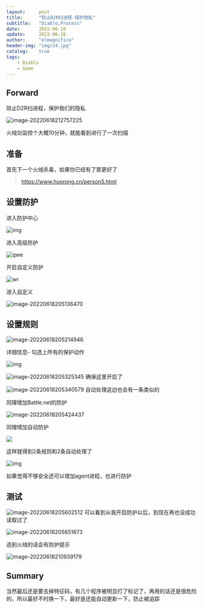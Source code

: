 ```yaml
---
layout:     post
title:      "防止D2R扫进程-保护隐私"
subtitle:   "Diablo,Process"
date:       2022-06-18
update:     2022-06-18
author:     "elmagnifico"
header-img: "img/z4.jpg"
catalog:    true
tags:
    - Diablo
    - Game
---
```


## Forward

防止D2R扫进程，保护我们的隐私

![image-20220618212757225](http://img.elmagnifico.tech:9514/static/upload/elmagnifico/202206182127288.png)

火绒剑监控个大概10分钟，就能看到进行了一次扫描



## 准备

首先下一个火绒杀毒，如果你已经有了那更好了

> https://www.huorong.cn/person5.html



## 设置防护

进入防护中心

![img](http://img.elmagnifico.tech:9514/static/upload/elmagnifico/202206182050777.png)

进入高级防护

![qwe](http://img.elmagnifico.tech:9514/static/upload/elmagnifico/202206182050559.png)

开启自定义防护

![wr](http://img.elmagnifico.tech:9514/static/upload/elmagnifico/202206182051984.png)

进入自定义

![image-20220618205136470](http://img.elmagnifico.tech:9514/static/upload/elmagnifico/202206182051519.png)

## 设置规则

![image-20220618205214946](http://img.elmagnifico.tech:9514/static/upload/elmagnifico/202206182052991.png)

详细信息- 勾选上所有的保护动作

![img](http://img.elmagnifico.tech:9514/static/upload/elmagnifico/202206182052581.png)

![image-20220618205325345](http://img.elmagnifico.tech:9514/static/upload/elmagnifico/202206182053401.png)
确保这里开启了

![image-20220618205340579](http://img.elmagnifico.tech:9514/static/upload/elmagnifico/202206182053636.png)
自动处理这边也会有一条类似的



同理增加Battle.net的防护

![image-20220618205424437](http://img.elmagnifico.tech:9514/static/upload/elmagnifico/202206182054320.png)

同理增加自动防护

![](http://img.elmagnifico.tech:9514/static/upload/elmagnifico/202206182054320.png)



这样就得到2条规则和2条自动处理了

![img](http://img.elmagnifico.tech:9514/static/upload/elmagnifico/202206182054845.png)

如果觉得不够安全还可以增加agent进程，也进行防护



## 测试

![image-20220618205602512](http://img.elmagnifico.tech:9514/static/upload/elmagnifico/202206182056557.png)
可以看到从我开启防护以后，到现在再也没成功读取过了

![image-20220618205651673](http://img.elmagnifico.tech:9514/static/upload/elmagnifico/202206182056737.png)

选到火绒的话会有防护提示

![image-20220618210939179](http://img.elmagnifico.tech:9514/static/upload/elmagnifico/202206182109215.png)



## Summary

当然最后还是要去掉特征码，有几个程序被明显打了标记了，再用的话还是很危险的，所以最好不时换一下，最好是还能自动更新一下，防止被追踪
